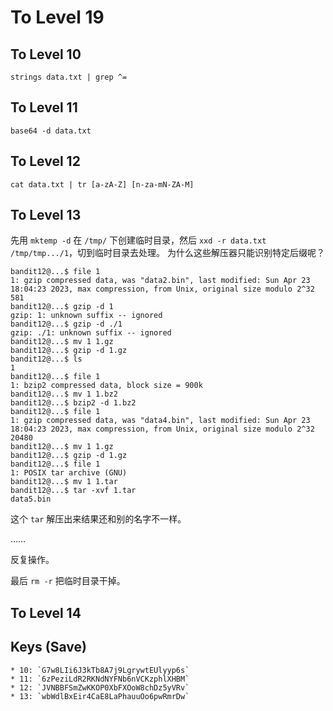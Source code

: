 # To Level 19
## To Level 10
`strings data.txt | grep ^=`

## To Level 11
`base64 -d data.txt`

## To Level 12
`cat data.txt | tr [a-zA-Z] [n-za-mN-ZA-M]`

## To Level 13
先用 `mktemp -d` 在 `/tmp/` 下创建临时目录，然后 `xxd -r data.txt /tmp/tmp.../1`，切到临时目录去处理。
为什么这些解压器只能识别特定后缀呢？
```shell
bandit12@...$ file 1
1: gzip compressed data, was "data2.bin", last modified: Sun Apr 23 18:04:23 2023, max compression, from Unix, original size modulo 2^32 581
bandit12@...$ gzip -d 1
gzip: 1: unknown suffix -- ignored
bandit12@...$ gzip -d ./1
gzip: ./1: unknown suffix -- ignored
bandit12@...$ mv 1 1.gz
bandit12@...$ gzip -d 1.gz
bandit12@...$ ls
1
bandit12@...$ file 1
1: bzip2 compressed data, block size = 900k
bandit12@...$ mv 1 1.bz2
bandit12@...$ bzip2 -d 1.bz2
bandit12@...$ file 1
1: gzip compressed data, was "data4.bin", last modified: Sun Apr 23 18:04:23 2023, max compression, from Unix, original size modulo 2^32 20480
bandit12@...$ mv 1 1.gz
bandit12@...$ gzip -d 1.gz
bandit12@...$ file 1
1: POSIX tar archive (GNU)
bandit12@...$ mv 1 1.tar
bandit12@...$ tar -xvf 1.tar
data5.bin
```

这个 `tar` 解压出来结果还和别的名字不一样。

……

反复操作。

最后 `rm -r` 把临时目录干掉。

## To Level 14

## Keys (Save)
```hide
* 10: `G7w8LIi6J3kTb8A7j9LgrywtEUlyyp6s`
* 11: `6zPeziLdR2RKNdNYFNb6nVCKzphlXHBM`
* 12: `JVNBBFSmZwKKOP0XbFXOoW8chDz5yVRv`
* 13: `wbWdlBxEir4CaE8LaPhauuOo6pwRmrDw`
```
